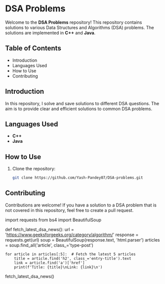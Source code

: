 # DSA Problems

Welcome to the **DSA Problems** repository! This repository contains solutions to various Data Structures and Algorithms (DSA) problems. The solutions are implemented in **C++** and **Java**.

## Table of Contents

- Introduction
- Languages Used
- How to Use
- Contributing

## Introduction

In this repository, I solve and save solutions to different DSA questions. The aim is to provide clear and efficient solutions to common DSA problems.

## Languages Used

- **C++**
- **Java**


## How to Use

1. Clone the repository:
   ```sh
   git clone https://github.com/Yash-Pandey07/DSA-problems.git

## Contributing
Contributions are welcome! If you have a solution to a DSA problem that is not covered in this repository, feel free to create a pull request.

import requests
from bs4 import BeautifulSoup

def fetch_latest_dsa_news():
    url = 'https://www.geeksforgeeks.org/category/algorithm/'
    response = requests.get(url)
    soup = BeautifulSoup(response.text, 'html.parser')
    articles = soup.find_all('article', class_='type-post')
    
    for article in articles[:5]:  # Fetch the latest 5 articles
        title = article.find('h2', class_='entry-title').text
        link = article.find('a')['href']
        print(f'Title: {title}\nLink: {link}\n')

fetch_latest_dsa_news()
